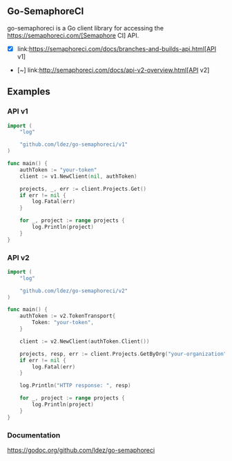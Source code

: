 ## Go-SemaphoreCI

go-semaphoreci is a Go client library for accessing the https://semaphoreci.com/[Semaphore CI] API.

* [x] link:https://semaphoreci.com/docs/branches-and-builds-api.html[API v1]
* [~] link:http://semaphoreci.com/docs/api-v2-overview.html[API v2]

## Examples

### API v1

```go
import (
	"log"

	"github.com/ldez/go-semaphoreci/v1"
)

func main() {
	authToken := "your-token"
	client := v1.NewClient(nil, authToken)

	projects, _, err := client.Projects.Get()
	if err != nil {
		log.Fatal(err)
	}

	for _, project := range projects {
		log.Println(project)
	}
}
```

### API v2

```go
import (
	"log"

	"github.com/ldez/go-semaphoreci/v2"
)

func main() {
	authToken := v2.TokenTransport{
		Token: "your-token",
	}

	client := v2.NewClient(authToken.Client())

	projects, resp, err := client.Projects.GetByOrg("your-organization")
	if err != nil {
		log.Fatal(err)
	}

	log.Println("HTTP response: ", resp)

	for _, project := range projects {
		log.Println(project)
	}
}
```

### Documentation

https://godoc.org/github.com/ldez/go-semaphoreci
